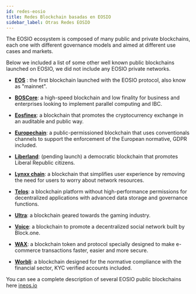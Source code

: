 ```yaml
---
id: redes-eosio
title: Redes Blockchain basadas en EOSIO 
sidebar_label: Otras Redes EOSIO
---
```


The EOSIO ecosystem is composed of many public and private blockchains, each one with different governance models and aimed at different use cases and markets.

Below we included a list of some other well known public blockchains launched on EOSIO, we did not include any EOSIO private networks.

- [**EOS**](https://bloks.io/) : the first blockchain launched with the EOSIO protocol, also know as "mainnet".

- [**BOSCore**](https://boscore.io/): a high-speed blockchain and low finality for business and enterprises looking to implement parallel computing and IBC.

- [**Eosfinex**](https://www.eosfinex.com/): a blockchain that promotes the cryptocurrency exchange in an auditable and public way.

- [**Europechain**](https://europechain.io/): a public-permissioned blockchain that uses conventionals channels to support the enforcement of the European normative, GDPR included.

- [**Liberland**](https://liberland.org/): (pending launch) a democratic blockchain that promotes Liberal Republic citizens.

- [**Lynxx chain**](https://www.lynxwallet.io/): a blockchain that simplifies user experience by removing the need for users to worry about network resources.

- [**Telos**](https://www.telos.net/): a blockchain platform without high-performance permissions for decentralized applications with advanced data storage and governance functions.

- [**Ultra**](https://ultra.io/): a blockchain geared towards the gaming industry.

- [**Voice**](https://voice.com/): a blockchain to promote a decentralized social network built by Block.one.

- [**WAX**](https://wax.io/): a blockchain token and protocol specially designed to make e-commerce transactions faster, easier and more secure.

- [**Worbli**](https://worbli.io/): a blockchain designed for the normative compliance with the financial sector, KYC verified accounts included.


You can see a complete description of several EOSIO public blockchains here [ineos.io](https://ineos.io/)
